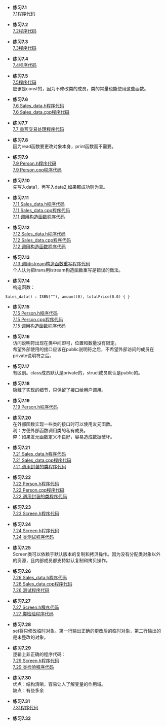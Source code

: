 * **练习7.1**  
[7.1程序代码](7.1.cpp)  

* **练习7.2**  
[7.2程序代码](7.2.cpp)  

* **练习7.3**  
[7.3程序代码](7.3.cpp)  

* **练习7.4**  
[7.4程序代码](7.4.cpp)  

* **练习7.5**  
[7.5程序代码](7.5.cpp)  
应该是const的，因为不修改类的成员，类的常量也能使用这些函数。

* **练习7.6**  
[7.6 Sales_data.h程序代码](7.6/Sales_data.h)  
[7.6 Sales_data.cpp程序代码](7.6/Sales_data.cpp)  

* **练习7.7**  
[7.7 重写交易处理程序代码](7.7/main.cpp)  

* **练习7.8**  
因为read函数要更改对象本身，print函数而不需要。

* **练习7.9**  
[7.9 Person.h程序代码](7.9/Person.h)  
[7.9 Person.cpp程序代码](7.9/Person.cpp)  

* **练习7.10**  
先写入data1，再写入data2,如果都成功则为真。

* **练习7.11**  
[7.11 Sales_data.h程序代码](7.11/Sales_data.h)  
[7.11 Sales_data.cpp程序代码](7.11/Sales_data.cpp)  
[7.11 调用构造函数程序代码](7.11/main.cpp)  

* **练习7.12**  
[7.12 Sales_data.h程序代码](7.12/Sales_data.h)  
[7.12 Sales_data.cpp程序代码](7.12/Sales_data.cpp)  
[7.12 调用构造函数程序代码](7.12/main.cpp)  

* **练习7.13**  
[7.13 调用istream构造函数重写程序代码](7.13/main.cpp)  
个人认为把trans用istream构造函数重写是错误的做法。

* **练习7.14**  
构造函数：
```
Sales_data() : ISBN(""), amount(0), totalPrice(0.0) { }
```

* **练习7.15**  
[7.15 Person.h程序代码](7.15/Person.h)  
[7.15 Person.cpp程序代码](7.15/Person.cpp)  
[7.15 调用构造函数程序代码](7.15/main.cpp)  

* **练习7.16**  
访问说明符出现在类中间即可，位置和数量没有限定。  
希望外部使用的接口应该在public说明符之后，不希望外部访问的成员在private说明符之后。

* **练习7.17**  
有区别。class成员默认是private的，struct成员默认是public的。

* **练习7.18**  
隐藏了实现的细节，只保留了接口给用户调用。

* **练习7.19**  
[7.19 Person.h程序代码](7.19/Person.h)  

* **练习7.20**  
在外部函数实现一些类的接口时可以使用友元函数。  
利：方便外部函数调用类的私有成员。  
弊：如果友元函数定义不良好，容易造成数据破坏。  

* **练习7.21**  
[7.21 Sales_data.h程序代码](7.21/Sales_data.h)  
[7.21 Sales_data.cpp程序代码](7.21/Sales_data.cpp)  
[7.21 调用封装的类程序代码](7.21/main.cpp)  

* **练习7.22**  
[7.22 Person.h程序代码](7.22/Person.h)  
[7.22 Person.cpp程序代码](7.22/Person.cpp)  
[7.22 调用封装的类程序代码](7.22/main.cpp)  

* **练习7.23**  
[7.23 Screen.h程序代码](7.23/Screen.h)  

* **练习7.24**  
[7.24 Screen.h程序代码](7.24/Screen.h)  
[7.24 类测试程序代码](7.24/main.cpp)  

* **练习7.25**  
Screen类可以依赖于默认版本的复制和拷贝操作。因为没有分配类对象以外的资源，且内部成员都支持默认复制和拷贝操作。

* **练习7.26**  
[7.26 Sales_data.h程序代码](7.26/Sales_data.h)  
[7.26 Sales_data.cpp程序代码](7.26/Sales_data.cpp)  
[7.26 测试程序代码](7.26/main.cpp)  

* **练习7.27**  
[7.27 Screen.h程序代码](7.27/Screen.h)  
[7.27 类检验程序代码](7.27/main.cpp)  

* **练习7.28**  
set将只修改临时对象。第一行输出正确的更改后的临时对象，第二行输出的是未整改的对象。

* **练习7.29**  
逻辑上非正确的程序代码：  
[7.29 Screen.h程序代码](7.29/Screen.h)  
[7.29 类检验程序代码](7.29/main.cpp)  

* **练习7.30**  
优点：结构清晰，容易让人了解变量的作用域。  
缺点：有些多余  

* **练习7.31**  
[7.31程序代码](7.31.cpp)  

* **练习7.32**  


